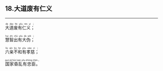 ## 18.大道废有仁义
---


<ruby><rb> 大道废有仁义； </rb> <rt> dà  dào  fèi  yǒu  rén  yì ；</rt>
</ruby>

<ruby><rb> 慧智出有大伪； </rb> <rt> huì  zhì  chū  yǒu  dà  wěi ；</rt>
</ruby>

<ruby><rb> 六亲不和有孝慈； </rb> <rt> liù  qīn  bù  hé  yǒu  xiào  cí ；</rt>
</ruby>

<ruby><rb> 国家昏乱有忠臣。 </rb> <rt> guó  jiā  hūn  luàn  yǒu  zhōng  chén 。</rt>
</ruby>

<ruby><rb>   </rb> <rt> </rt>
</ruby>

